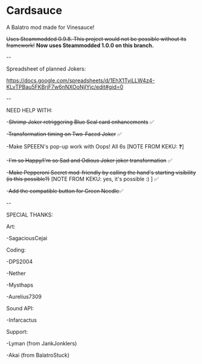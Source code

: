 # Cardsauce
A Balatro mod made for Vinesauce!

~~Uses Steammodded 0.9.8. This project would not be possible without its framework!~~
**Now uses Steammodded 1.0.0 on this branch.**

--

Spreadsheet of planned Jokers:

https://docs.google.com/spreadsheets/d/1EhX1TviLLW4z4-KLvTPBau5FKBrjF7w6nNXOoNjIYjc/edit#gid=0

--

NEED HELP WITH:

-~~Shrimp Joker retriggering Blue Seal card enhancements~~ ✅

-~~Transformation timing on Two-Faced Joker~~ ✅

-Make SPEEEN's pop-up work with Oops! All 6s [NOTE FROM KEKU: ❓]

-~~I'm so Happy/I'm so Sad and Odious Joker joker transformation~~ ✅

-~~Make Pepperoni Secret mod-friendly by calling the hand's starting visibility (is this possible?)~~ [NOTE FROM KEKU: yes, it's possible :) ] ✅

-~~Add the compatible button for Green Needle~~✅

--

SPECIAL THANKS:

Art:

-SagaciousCejai

Coding:

-DPS2004

-Nether

-Mysthaps

-Aurelius7309

Sound API:

-Infarcactus

Support:

-Lyman (from JankJonklers)

-Akai (from BalatroStuck)
